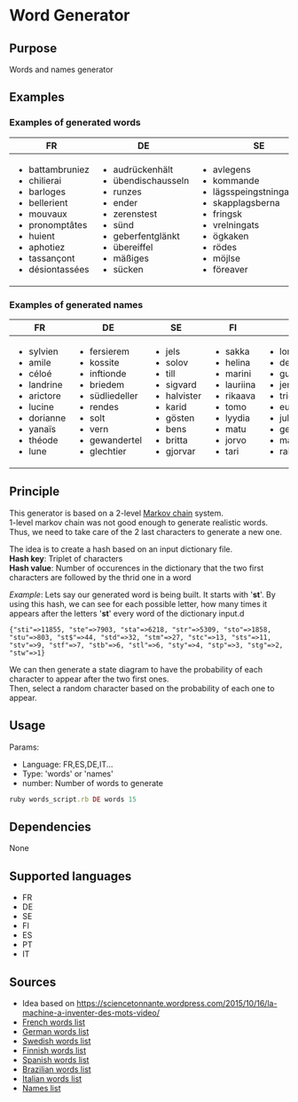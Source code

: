 # Word Generator

## Purpose
Words and names generator
## Examples
### Examples of generated words

| FR |DE |SE |FI |ES | PT | IT
| ------------- | ------------- | ------------- | ------------- | ------------- | ------------- | ------------- |
| <ul><li>battambruniez</li><li>chilierai</li><li>barloges</li><li>bellerient</li><li>mouvaux</li><li>pronomptâtes</li><li>huient</li><li>aphotiez</li><li>tassançont</li><li>désiontassées</li></ul> | <ul><li>audrückenhält</li><li>übendischausseln</li><li>runzes</li><li>ender</li><li>zerenstest</li><li>sünd</li><li>geberfentglänkt</li><li>übereiffel</li><li>mäßiges</li><li>sücken</li></ul> | <ul><li>avlegens</li><li>kommande</li><li>lägsspeingstningamingen</li><li>skapplagsberna</li><li>fringsk</li><li>vrelningats</li><li>ögkaken</li><li>rödes</li><li>möjlse</li><li>föreaver</li></ul> | <ul><li>samanssuorihenälkuminna</li><li>pinalyrkkonauka</li><li>alvetranautinenteittaju</li><li>valmäys</li><li>junto</li><li>rakkivataakkinetanti</li><li>junne</li><li>vitelliteikkaoityä</li><li>vistelos</li><li>kainvarion</li></ul>  | <ul><li>busemos</li><li>solizarán</li><li>sentrarás</li><li>subdillemos</li><li>desperíais</li><li>amiternados</li><li>regrais</li><li>aguzación</li><li>avadonificaticas</li><li>atoramos</li></ul> | <ul><li>gietação</li><li>respípereniro</li><li>matonecopiro</li><li>baucança</li><li>baleirosanse</li><li>chóloccino</li><li>nusco</li><li>calinear</li><li>fescênimbe</li><li>giroaleono</li></ul>| <ul><li>cono</li><li>brasca</li><li>pedrivi</li><li>scasti</li><li>spasi</li><li>chiente</li><li>trano</li><li>dine</li><li>inzia</li><li>aggio</li></ul> |


### Examples of generated names

| FR | DE | SE | FI | ES | PT | IT
| ------------- | ------------- | ------------- | ------------- | ------------- | ------------- | ------------- |
|<ul><li>sylvien</li><li>amile</li><li>céloé</li><li>landrine</li><li>arictore</li><li>lucine</li><li>dorianne</li><li>yanaïs</li><li>théode</li><li>lune</li></ul>| <ul><li>fersierem</li><li>kossite</li><li>inftionde</li><li>briedem</li><li>südliedeller</li><li>rendes</li><li>solt</li><li>vern</li><li>gewandertel</li><li>glechtier</li></ul> | <ul><li>jels</li><li>solov</li><li>till</li><li>sigvard</li><li>halvister</li><li>karid</li><li>gösten</li><li>bens</li><li>britta</li><li>gjorvar</li></ul>| <ul><li>sakka</li><li>helina</li><li>marini</li><li>lauriina</li><li>rikaava</li><li>tomo</li><li>lyydia</li><li>matu</li><li>jorvo</li><li>tari</li></ul>| <ul><li>lorgia</li><li>delorisia</li><li>gualda</li><li>jeno</li><li>tricio</li><li>eugenicio</li><li>jula</li><li>gelina</li><li>margabenico</li><li>raimodro</li></ul> | <ul><li>argil</li><li>anacia</li><li>glaucio</li><li>fabia</li><li>marcelenifa</li><li>telaucio</li><li>franto</li><li>atrico</li><li>eduardo</li><li>alfremodo</li></ul> | <ul><li>berista</li><li>rudisto</li><li>pietto</li><li>graziorgia</li><li>alidina</li><li>marodrina</li><li>calbenzo</li><li>sebio</li><li>nicarda</li><li>romilliano</li></ul>

## Principle
This generator is based on a 2-level [Markov chain](https://en.wikipedia.org/wiki/Markov_chain) system.<br/>
1-level markov chain was not good enough to generate realistic words.<br/>
Thus, we need to take care of the 2 last characters to generate a new one.

The idea is to create a hash based on an input dictionary file.<br/>
**Hash key**: Triplet of characters<br/>
**Hash value**: Number of occurences in the dictionary that the two first characters are followed by the thrid one in a word<br/>

*Example*: Lets say our generated word is being built. It starts with '**st**'. By using this hash, we can see for each possible letter, how many times it appears after the letters '**st**' every word of the dictionary input.d
```
{"sti"=>11855, "ste"=>7903, "sta"=>6218, "str"=>5309, "sto"=>1858, "stu"=>803, "st$"=>44, "std"=>32, "stm"=>27, "stc"=>13, "sts"=>11, "stv"=>9, "stf"=>7, "stb"=>6, "stl"=>6, "sty"=>4, "stp"=>3, "stg"=>2, "stw"=>1}
```

We can then generate a state diagram to have the probability of each character to appear after the two first ones.<br/>
Then, select a random character based on the probability of each one to appear.

## Usage

Params:
- Language: FR,ES,DE,IT...
- Type: 'words' or 'names'
- number: Number of words to generate

```ruby
ruby words_script.rb DE words 15
```

## Dependencies
None

## Supported languages
- FR
- DE
- SE
- FI
- ES
- PT
- IT

## Sources
- Idea based on https://sciencetonnante.wordpress.com/2015/10/16/la-machine-a-inventer-des-mots-video/
- [French words list](http://www.lexique.org/listes/liste_mots.php)
- [German words list](http://www.gwicks.net/dictionaries.htm)
- [Swedish words list](https://github.com/martinlindhe/wordlist_swedish)
- [Finnish words list](https://raw.githubusercontent.com/hugovk/everyfinnishword/master/kaikkisanat.txt)
- [Spanish words list](https://raw.githubusercontent.com/words/an-array-of-spanish-words/master/corpus.txt)
- [Brazilian words list](https://raw.githubusercontent.com/titoBouzout/Dictionaries/master/Portuguese%20(Brazilian).dic)
- [Italian words list](https://raw.githubusercontent.com/napolux/paroleitaliane/master/paroleitaliane/280000_parole_italiane.txt)
- [Names list](https://www.data.gouv.fr/fr/datasets/liste-de-prenoms/)
